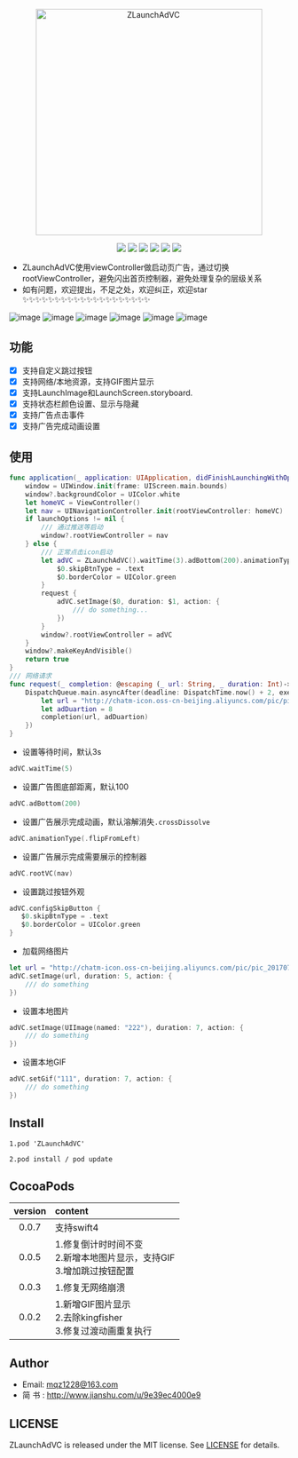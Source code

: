 <p align="center">
<img src="https://github.com/MQZHot/ZLaunchAdVC/raw/master/Picture/ZLaunchAdVC.png" alt="ZLaunchAdVC" title="ZLaunchAdVC" width="408"/>
</p>

<p align="center">
<img src="https://img.shields.io/badge/platform-iOS-yellow.svg">
<img src="https://img.shields.io/badge/language-swift-red.svg">
<img src="https://img.shields.io/badge/support-swift%204%2B-green.svg">
<img src="https://img.shields.io/badge/support-iOS%208%2B-blue.svg">
<img src="https://img.shields.io/badge/license-MIT%20License-brightgreen.svg">
<img src="https://img.shields.io/cocoapods/v/ZLaunchAdVC.svg?style=flat">
</p>


 * ZLaunchAdVC使用viewController做启动页广告，通过切换rootViewController，避免闪出首页控制器，避免处理复杂的层级关系
 * 如有问题，欢迎提出，不足之处，欢迎纠正，欢迎star ✨✨✨✨✨✨✨✨✨✨✨✨✨✨✨✨✨✨✨✨


![image](https://github.com/MQZHot/ZLaunchAdVC/raw/master/Picture/pic0.gif) ![image](https://github.com/MQZHot/ZLaunchAdVC/raw/master/Picture/pic2.gif) ![image](https://github.com/MQZHot/ZLaunchAdVC/raw/master/Picture/pic3.gif) ![image](https://github.com/MQZHot/ZLaunchAdVC/raw/master/Picture/pic4.gif) ![image](https://github.com/MQZHot/ZLaunchAdVC/raw/master/Picture/pic5.gif) ![image](https://github.com/MQZHot/ZLaunchAdVC/raw/master/Picture/pic6.gif)

## 功能

- [x] 支持自定义跳过按钮
- [x] 支持网络/本地资源，支持GIF图片显示
- [x] 支持LaunchImage和LaunchScreen.storyboard.
- [x] 支持状态栏颜色设置、显示与隐藏
- [x] 支持广告点击事件
- [x] 支持广告完成动画设置

## 使用

```swift
func application(_ application: UIApplication, didFinishLaunchingWithOptions launchOptions: [UIApplicationLaunchOptionsKey: Any]?) -> Bool {
    window = UIWindow.init(frame: UIScreen.main.bounds)
    window?.backgroundColor = UIColor.white
    let homeVC = ViewController()
    let nav = UINavigationController.init(rootViewController: homeVC)
    if launchOptions != nil {
        /// 通过推送等启动
        window?.rootViewController = nav
    } else {
        /// 正常点击icon启动
        let adVC = ZLaunchAdVC().waitTime(3).adBottom(200).animationType(.flipFromLeft).rootVC(nav).configSkipButton {
            $0.skipBtnType = .text
            $0.borderColor = UIColor.green
        }
        request {
            adVC.setImage($0, duration: $1, action: {
                /// do something...
            })
        }
        window?.rootViewController = adVC
    }
    window?.makeKeyAndVisible()
    return true
}
/// 网络请求
func request(_ completion: @escaping (_ url: String, _ duration: Int)->()) -> Void {
    DispatchQueue.main.asyncAfter(deadline: DispatchTime.now() + 2, execute: {
        let url = "http://chatm-icon.oss-cn-beijing.aliyuncs.com/pic/pic_20170724152928869.gif"
        let adDuartion = 8
        completion(url, adDuartion)
    })
}
```

 * 设置等待时间，默认3s
```swift
adVC.waitTime(5)
```
 
 * 设置广告图底部距离，默认100
 ```swift
adVC.adBottom(200)
```

* 设置广告展示完成动画，默认溶解消失`.crossDissolve`
```swift
adVC.animationType(.flipFromLeft)
```

* 设置广告展示完成需要展示的控制器
```swift
adVC.rootVC(nav)
```

 * 设置跳过按钮外观
 ```swift
adVC.configSkipButton {
    $0.skipBtnType = .text
    $0.borderColor = UIColor.green
}
```

 * 加载网络图片
```swift
let url = "http://chatm-icon.oss-cn-beijing.aliyuncs.com/pic/pic_20170724152928869.gif"
adVC.setImage(url, duration: 5, action: {
    /// do something
})

```

 * 设置本地图片
```swift
adVC.setImage(UIImage(named: "222"), duration: 7, action: {
    /// do something
})

```
 * 设置本地GIF
```swift
adVC.setGif("111", duration: 7, action: {
    /// do something
})
```

## Install
```
1.pod 'ZLaunchAdVC'

2.pod install / pod update
```
## CocoaPods
| version | content |
|:---:|:---|
|0.0.7|支持swift4|
|0.0.5|1.修复倒计时时间不变<br>2.新增本地图片显示，支持GIF<br>3.增加跳过按钮配置|
|0.0.3|1.修复无网络崩溃|
|0.0.2|1.新增GIF图片显示<br>2.去除kingfisher<br>3.修复过渡动画重复执行|

## Author

* Email: mqz1228@163.com
* 简 书 : http://www.jianshu.com/u/9e39ec4000e9

## LICENSE

ZLaunchAdVC is released under the MIT license. See [LICENSE](https://github.com/MQZHot/ZLaunchAdVC/blob/master/LICENSE) for details.


